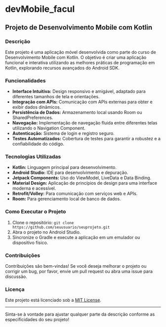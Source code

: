 # devMobile_facul

## Projeto de Desenvolvimento Mobile com Kotlin

### Descrição

Este projeto é uma aplicação móvel desenvolvida como parte do curso de Desenvolvimento Mobile com Kotlin. O objetivo é criar uma aplicação funcional e interativa utilizando as melhores práticas de programação em Kotlin, explorando recursos avançados do Android SDK.

### Funcionalidades

- **Interface Intuitiva:** Design responsivo e amigável, adaptado para diferentes tamanhos de tela e orientações.
- **Integração com APIs:** Comunicação com APIs externas para obter e exibir dados dinâmicos.
- **Persistência de Dados:** Armazenamento local usando Room ou SharedPreferences.
- **Navegação:** Implementação de navegação fluida entre diferentes telas utilizando o Navigation Component.
- **Autenticação:** Sistema de login e registro seguro.
- **Testes Automatizados:** Cobertura de testes para garantir a robustez e a confiabilidade do código.

### Tecnologias Utilizadas

- **Kotlin:** Linguagem principal para desenvolvimento.
- **Android Studio:** IDE para desenvolvimento e depuração.
- **Jetpack Components:** Uso do ViewModel, LiveData e Data Binding.
- **Material Design:** Aplicação de princípios de design para uma interface moderna e acessível.
- **Retrofit/Volley:** Para comunicação com serviços web e APIs.
- **Room:** Para gerenciamento local de banco de dados.

### Como Executar o Projeto

1. Clone o repositório: `git clone https://github.com/seuusuario/seuprojeto.git`
2. Abra o projeto no Android Studio.
3. Sincronize o Gradle e execute a aplicação em um emulador ou dispositivo físico.

### Contribuições

Contribuições são bem-vindas! Se você deseja melhorar o projeto ou corrigir um bug, por favor, envie um pull request ou abra uma issue para discussão.

### Licença

Este projeto está licenciado sob a [MIT License](LICENSE).

---

Sinta-se à vontade para ajustar qualquer parte da descrição conforme as especificidades do seu projeto!
